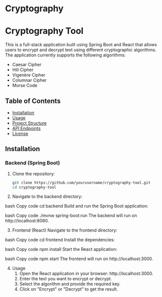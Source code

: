 # Cryptography
# Cryptography Tool

This is a full-stack application built using Spring Boot and React that allows users to encrypt and decrypt text using different cryptographic algorithms. The application currently supports the following algorithms:

- Caesar Cipher
- Hill Cipher
- Vigenère Cipher
- Columnar Cipher
- Morse Code

## Table of Contents
- [Installation](#installation)
- [Usage](#usage)
- [Project Structure](#project-structure)
- [API Endpoints](#api-endpoints)
- [License](#license)

## Installation

### Backend (Spring Boot)

1. Clone the repository:
   ```bash
   git clone https://github.com/yourusername/cryptography-tool.git
   cd cryptography-tool

2. Navigate to the backend directory:

bash
Copy code
cd backend
Build and run the Spring Boot application:

bash
Copy code
./mvnw spring-boot:run
The backend will run on http://localhost:8080.

3. Frontend (React)
Navigate to the frontend directory:

bash
Copy code
cd frontend
Install the dependencies:

bash
Copy code
npm install
Start the React application:

bash
Copy code
npm start
The frontend will run on http://localhost:3000.

4. Usage
   1. Open the React application in your browser: http://localhost:3000.
   2. Enter the text you want to encrypt or decrypt.
   3. Select the algorithm and provide the required key.
   4. Click on "Encrypt" or "Decrypt" to get the result.
